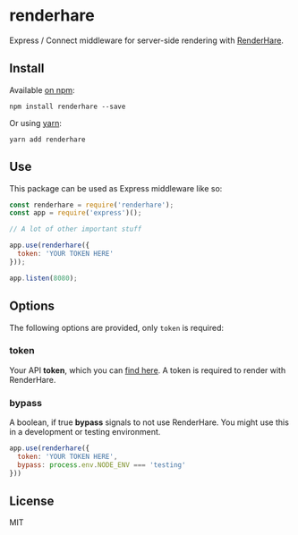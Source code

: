 # renderhare

Express / Connect middleware for server-side rendering with [RenderHare](https://renderhare.com/).

## Install

Available [on npm](https://www.npmjs.com/package/renderhare):

```shell
npm install renderhare --save
```

Or using [yarn](https://yarnpkg.com/en/):

```shell
yarn add renderhare
```

## Use

This package can be used as Express middleware like so:

```js
const renderhare = require('renderhare');
const app = require('express')();

// A lot of other important stuff

app.use(renderhare({
  token: 'YOUR TOKEN HERE'
}));

app.listen(8080);
```

## Options

The following options are provided, only `token` is required:

### token

Your API __token__, which you can [find here](https://renderhare.com/docs). A token is required to render with RenderHare.

### bypass

A boolean, if true __bypass__ signals to not use RenderHare. You might use this in a development or testing environment.

```js
app.use(renderhare({
  token: 'YOUR TOKEN HERE',
  bypass: process.env.NODE_ENV === 'testing'
}))
```

## License

MIT
